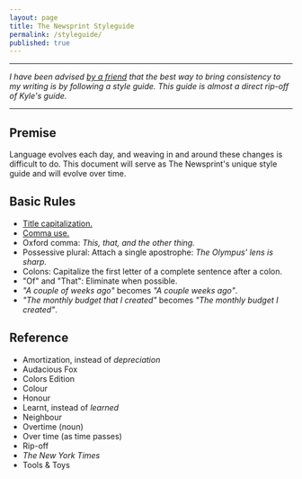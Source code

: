 ```yaml
---
layout: page
title: The Newsprint Styleguide
permalink: /styleguide/
published: true
---
```


---

*I have been advised [by a friend](http://audaciousfox.com/style-guide/) that the best way to bring consistency to my writing is by following a style guide. This guide is almost a direct rip-off of Kyle's guide.*

---

## Premise
Language evolves each day, and weaving in and around these changes is difficult to do. This document will serve as The Newsprint's unique style guide and will evolve over time.

## Basic Rules
- [Title capitalization.](http://titlecapitalization.com)
- [Comma use.](https://owl.english.purdue.edu/owl/owlprint/607/)
- Oxford comma: *This, that, and the other thing.*
- Possessive plural: Attach a single apostrophe: *The Olympus' lens is sharp.*
- Colons: Capitalize the first letter of a complete sentence after a colon.
- "Of" and "That": Eliminate when possible.
- *"A couple of weeks ago"* becomes *"A couple weeks ago"*.
- *"The monthly budget that I created"* becomes *"The monthly budget I created"*.

## Reference
- Amortization, instead of *depreciation*
- Audacious Fox
- Colors Edition
- Colour
- Honour
- Learnt, instead of *learned*
- Neighbour
- Overtime (noun)
- Over time (as time passes)
- Rip-off
- *The New York Times*
- Tools & Toys
